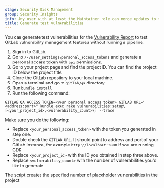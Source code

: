 ```yaml
---
stage: Security Risk Management
group: Security Insights
info: Any user with at least the Maintainer role can merge updates to this content. For details, see https://docs.gitlab.com/development/development_processes/#development-guidelines-review.
title: Generate test vulnerabilities
---
```


You can generate test vulnerabilities for the [Vulnerability Report](../../user/application_security/vulnerability_report/_index.md) to test GitLab
vulnerability management features without running a pipeline.

1. Sign in to GitLab.
1. Go to `/-/user_settings/personal_access_tokens` and generate a personal access token with `api` permissions.
1. Go to your project page and find the project ID. You can find the project ID below the project title.
1. Clone the GitLab repository to your local machine.
1. Open a terminal and go to `gitlab/qa` directory.
1. Run `bundle install`
1. Run the following command:

```shell
GITLAB_QA_ACCESS_TOKEN=<your_personal_access_token> GITLAB_URL="<address:port>" bundle exec rake vulnerabilities:setup\[<your_project_id>,<vulnerability_count>\] --trace
```

Make sure you do the following:

- Replace `<your_personal_access_token>` with the token you generated in step one.
- Double check the `GITLAB_URL`. It should point to address and port of your GitLab instance, for example `http://localhost:3000` if you are running GDK
- Replace `<your_project_id>` with the ID you obtained in step three above.
- Replace `<vulnerability_count>` with the number of vulnerabilities you'd like to generate.

The script creates the specified number of placeholder vulnerabilities in the project.

